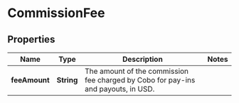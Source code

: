 

# CommissionFee


## Properties

| Name | Type | Description | Notes |
|------------ | ------------- | ------------- | -------------|
|**feeAmount** | **String** | The amount of the commission fee charged by Cobo for pay-ins and payouts, in USD. |  |



